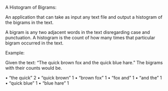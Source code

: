 A Histogram of Bigrams:

An application that can take as input any text file and output a histogram of the bigrams in the text.

A bigram is any two adjacent words in the text disregarding case and punctuation. A histogram is the count of how many times that particular bigram occurred in the text.

Example:

Given the text: “The quick brown fox and the quick blue hare.” The bigrams with their counts would be.

•	“the quick” 2
•	“quick brown” 1
•	“brown fox” 1
•	“fox and” 1
•	“and the” 1
•	“quick blue” 1
•	“blue hare” 1 

